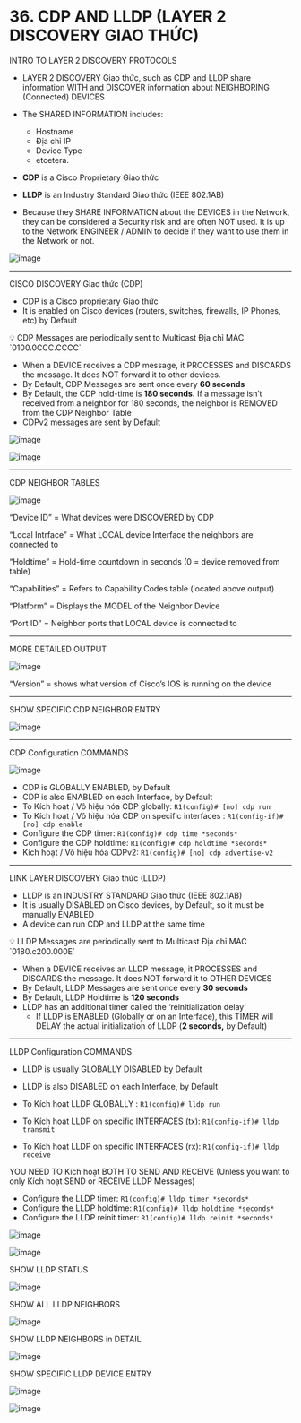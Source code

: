 # 36. CDP AND LLDP (LAYER 2 DISCOVERY GIAO THỨC)

INTRO TO LAYER 2 DISCOVERY PROTOCOLS

- LAYER 2 DISCOVERY Giao thức, such as CDP and LLDP share information WITH and DISCOVER information about NEIGHBORING (Connected) DEVICES

- The SHARED INFORMATION includes:
    - Hostname
    - Địa chỉ IP
    - Device Type
    - etcetera.

- **CDP** is a Cisco Proprietary Giao thức
- **LLDP** is an Industry Standard Giao thức (IEEE 802.1AB)

- Because they SHARE INFORMATION about the DEVICES in the Network, they can be considered a Security risk and are often NOT used. It is up to the Network ENGINEER / ADMIN to decide if they want to use them in the Network or not.

![image](https://github.com/psaumur/CCNA/assets/106411237/65f39e9f-ae1a-42c6-8afb-5e79f939fe5d)

---

CISCO DISCOVERY Giao thức (CDP)

- CDP is a Cisco proprietary Giao thức
- It is enabled on Cisco devices (routers, switches, firewalls, IP Phones, etc) by Default

<aside>
💡 CDP Messages are periodically sent to Multicast Địa chỉ MAC `0100.0CCC.CCCC`

</aside>


- When a DEVICE receives a CDP message, it PROCESSES and DISCARDS the message. It does NOT forward it to other devices.
- By Default, CDP Messages are sent once every **60 seconds**
- By Default, the CDP hold-time is **180 seconds.** If a message isn’t received from a neighbor for 180 seconds, the neighbor is REMOVED from the CDP Neighbor Table
- CDPv2 messages are sent by Default

![image](https://github.com/psaumur/CCNA/assets/106411237/8a0552be-dbc7-4c7b-b011-e32dff75a57e)

![image](https://github.com/psaumur/CCNA/assets/106411237/26e180ec-da08-44d2-bb55-325fdc0c234f)

---

CDP NEIGHBOR TABLES

![image](https://github.com/psaumur/CCNA/assets/106411237/00cd814e-0255-4fac-ac71-3e50054f813c)

“Device ID” = What devices were DISCOVERED by CDP

“Local Intrface” = What LOCAL device Interface the neighbors are connected to

“Holdtime” = Hold-time countdown in seconds (0 = device removed from table)

“Capabilities” = Refers to Capability Codes table (located above output)

“Platform” = Displays the MODEL of the Neighbor Device

“Port ID” = Neighbor ports that LOCAL device is connected to

---

MORE DETAILED OUTPUT

![image](https://github.com/psaumur/CCNA/assets/106411237/cd4fbedb-c12f-4e1e-8582-8db16985121f)

“Version” = shows what version of Cisco’s IOS is running on the device

---

SHOW SPECIFIC CDP NEIGHBOR ENTRY

![image](https://github.com/psaumur/CCNA/assets/106411237/83ef9488-e82c-4453-ae6e-02575039d0f9)

---

CDP Configuration COMMANDS

![image](https://github.com/psaumur/CCNA/assets/106411237/393b2680-2304-4c8e-9180-88cc5fefbfd8)

- CDP is GLOBALLY ENABLED, by Default
- CDP is also ENABLED on each Interface, by Default
- To Kích hoạt / Vô hiệu hóa CDP globally: `R1(config)# [no] cdp run`
- To Kích hoạt / Vô hiệu hóa CDP on specific interfaces : `R1(config-if)# [no] cdp enable`
- Configure the CDP timer: `R1(config)# cdp time *seconds*`
- Configure the CDP holdtime: `R1(config)# cdp holdtime *seconds*`
- Kích hoạt / Vô hiệu hóa CDPv2: `R1(config)# [no] cdp advertise-v2`

 

---

LINK LAYER DISCOVERY Giao thức (LLDP)

- LLDP is an INDUSTRY STANDARD Giao thức (IEEE 802.1AB)
- It is usually DISABLED on Cisco devices, by Default, so it must be manually ENABLED
- A device can run CDP and LLDP at the same time

<aside>
💡 LLDP Messages are periodically sent to Multicast Địa chỉ MAC `0180.c200.000E`

</aside>

- When a DEVICE receives an LLDP message, it PROCESSES and DISCARDS the message. It does NOT forward it to OTHER DEVICES
- By Default, LLDP Messages are sent once every **30 seconds**
- By Default, LLDP Holdtime is **120 seconds**
- LLDP has an additional timer called the ‘reinitialization delay’
    - If LLDP is ENABLED (Globally or on an Interface), this TIMER will DELAY the actual initialization of LLDP (**2 seconds,** by Default)

---

LLDP Configuration COMMANDS

- LLDP is usually GLOBALLY DISABLED by Default
- LLDP is also DISABLED on each Interface, by Default

- To Kích hoạt LLDP GLOBALLY : `R1(config)# lldp run`

- To Kích hoạt LLDP on specific INTERFACES (tx): `R1(config-if)# lldp transmit`
- To Kích hoạt LLDP on specific INTERFACES (rx): `R1(config-if)# lldp receive`

YOU NEED TO Kích hoạt BOTH TO SEND AND RECEIVE (Unless you want to only Kích hoạt SEND or RECEIVE LLDP Messages)

 

- Configure the LLDP timer: `R1(config)# lldp timer *seconds*`
- Configure the LLDP holdtime: `R1(config)# lldp holdtime *seconds*`
- Configure the LLDP reinit timer: `R1(config)# lldp reinit *seconds*`

![image](https://github.com/psaumur/CCNA/assets/106411237/25afc5ad-4d82-4472-b282-31ed2a65eae7)

![image](https://github.com/psaumur/CCNA/assets/106411237/78fab926-9fda-4c83-91eb-eda4bf4ec005)

SHOW LLDP STATUS

![image](https://github.com/psaumur/CCNA/assets/106411237/32b11d7b-4050-422e-afd4-bec23e8db3a1)

SHOW ALL LLDP NEIGHBORS

![image](https://github.com/psaumur/CCNA/assets/106411237/85a46d24-5574-4400-bc03-6b0568294940)

SHOW LLDP NEIGHBORS in DETAIL

![image](https://github.com/psaumur/CCNA/assets/106411237/26751ca8-ed54-4e5c-9927-8c6eb0e2e3f7)

SHOW SPECIFIC LLDP DEVICE ENTRY

![image](https://github.com/psaumur/CCNA/assets/106411237/b5332838-d112-4556-bee0-c3716a3d4f89)

![image](https://github.com/psaumur/CCNA/assets/106411237/2dd16e33-75a9-4e11-91aa-b507ed490e9b)
